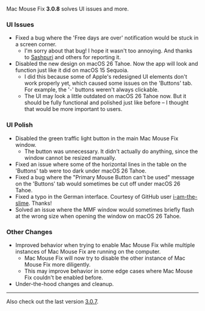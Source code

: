 Mac Mouse Fix **3.0.8** solves UI issues and more.

### **UI Issues**

- Fixed a bug where the 'Free days are over' notification would be stuck in a screen corner.
    - I'm sorry about that bug! I hope it wasn't too annoying. And thanks to [Sashpuri](https://github.com/Sashpuri) and others for reporting it.
- Disabled the new design on macOS 26 Tahoe. Now the app will look and function just like it did on macOS 15 Sequoia. 
    - I did this because some of Apple's redesigned UI elements don't work properly yet, which caused some issues on the 'Buttons' tab. For example, the '-' buttons weren't always clickable.
    - The UI may look a little outdated on macOS 26 Tahoe now. But it should be fully functional and polished just like before – I thought that would be more important to users.


### **UI Polish**

- Disabled the green traffic light button in the main Mac Mouse Fix window.
    - The button was unnecessary. It didn't actually do anything, since the window cannot be resized manually.
- Fixed an issue where some of the horizontal lines in the table on the 'Buttons' tab were too dark under macOS 26 Tahoe.
- Fixed a bug where the "Primary Mouse Button can't be used" message on the 'Buttons' tab would sometimes be cut off under macOS 26 Tahoe.
- Fixed a typo in the German interface. Courtesy of GitHub user [i-am-the-slime](https://github.com/i-am-the-slime). Thanks!
- Solved an issue where the MMF window would sometimes briefly flash at the wrong size when opening the window on macOS 26 Tahoe.

### **Other Changes**

- Improved behavior when trying to enable Mac Mouse Fix while multiple instances of Mac Mouse Fix are running on the computer. 
    - Mac Mouse Fix will now try to disable the other instance of Mac Mouse Fix more diligently. 
    - This may improve behavior in some edge cases where Mac Mouse Fix couldn't be enabled before.
- Under-the-hood changes and cleanup.

---

Also check out the last version [3.0.7](https://github.com/noah-nuebling/mac-mouse-fix/releases/tag/3.0.7).

